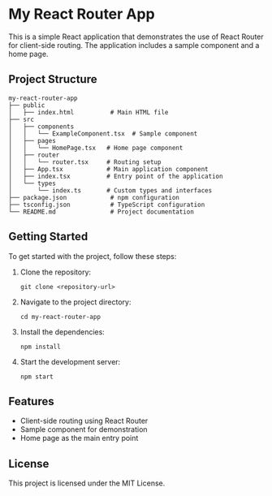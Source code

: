 # My React Router App

This is a simple React application that demonstrates the use of React Router for client-side routing. The application includes a sample component and a home page.

## Project Structure

```
my-react-router-app
├── public
│   ├── index.html          # Main HTML file
├── src
│   ├── components
│   │   └── ExampleComponent.tsx  # Sample component
│   ├── pages
│   │   └── HomePage.tsx   # Home page component
│   ├── router
│   │   └── router.tsx     # Routing setup
│   ├── App.tsx            # Main application component
│   ├── index.tsx          # Entry point of the application
│   └── types
│       └── index.ts       # Custom types and interfaces
├── package.json            # npm configuration
├── tsconfig.json           # TypeScript configuration
└── README.md               # Project documentation
```

## Getting Started

To get started with the project, follow these steps:

1. Clone the repository:
   ```
   git clone <repository-url>
   ```

2. Navigate to the project directory:
   ```
   cd my-react-router-app
   ```

3. Install the dependencies:
   ```
   npm install
   ```

4. Start the development server:
   ```
   npm start
   ```

## Features

- Client-side routing using React Router
- Sample component for demonstration
- Home page as the main entry point

## License

This project is licensed under the MIT License.